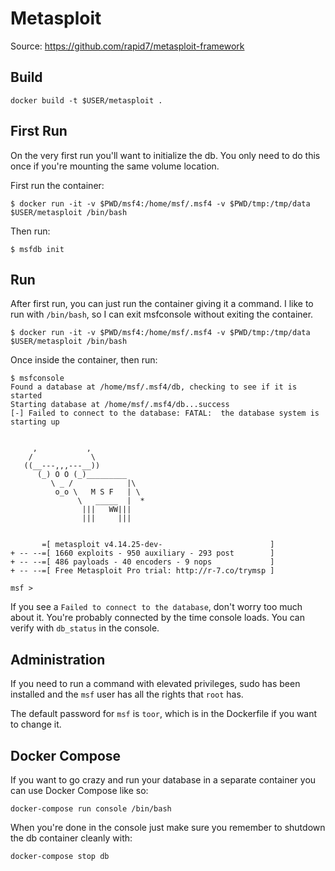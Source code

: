 # Metasploit
Source: https://github.com/rapid7/metasploit-framework

## Build
```
docker build -t $USER/metasploit .
```

## First Run
On the very first run you'll want to initialize the db. You only need to do this once if you're mounting the same volume location.

First run the container:
```
$ docker run -it -v $PWD/msf4:/home/msf/.msf4 -v $PWD/tmp:/tmp/data $USER/metasploit /bin/bash
```

Then run:
```
$ msfdb init
```

## Run
After first run, you can just run the container giving it a command. I like to run with `/bin/bash`, so I can exit msfconsole without exiting the container.

```
$ docker run -it -v $PWD/msf4:/home/msf/.msf4 -v $PWD/tmp:/tmp/data $USER/metasploit /bin/bash
```

Once inside the container, then run:
```
$ msfconsole
Found a database at /home/msf/.msf4/db, checking to see if it is started
Starting database at /home/msf/.msf4/db...success
[-] Failed to connect to the database: FATAL:  the database system is starting up


     ,           ,
    /             \
   ((__---,,,---__))
      (_) O O (_)_________
         \ _ /            |\
          o_o \   M S F   | \
               \   _____  |  *
                |||   WW|||
                |||     |||


       =[ metasploit v4.14.25-dev-                        ]
+ -- --=[ 1660 exploits - 950 auxiliary - 293 post        ]
+ -- --=[ 486 payloads - 40 encoders - 9 nops             ]
+ -- --=[ Free Metasploit Pro trial: http://r-7.co/trymsp ]

msf >
```

If you see a `Failed to connect to the database`, don't worry too much about it. You're probably connected by the time console loads. You can verify with `db_status` in the console.

## Administration
If you need to run a command with elevated privileges, sudo has been installed and the `msf` user has all the rights that `root` has.

The default password for `msf` is `toor`, which is in the Dockerfile if you want to change it.

## Docker Compose
If you want to go crazy and run your database in a separate container you can use Docker Compose like so:

```
docker-compose run console /bin/bash
```

When you're done in the console just make sure you remember to shutdown the db container cleanly with:

```
docker-compose stop db
```
